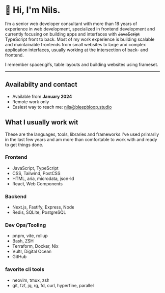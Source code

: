 # 👋 Hi, I'm Nils.

I’m a senior web developer consultant with more than 18 years of experience in web development, specialized in frontend development and currently focusing on building apps and interfaces with ~~JavaScript~~ TypeScript front to back. 
Most of my work experience is building scalable and maintainable frontends from small websites to large and complex application interfaces, usually working at the intersection of back- and frontend.

I remember spacer.gifs, table layouts and building websites using frameset.

---

## Availabilty and contact

- Available from **January 2024**
- Remote work only
- Easiest way to reach me: nils@bleepbloop.studio

## What I usually work wit

These are the languages, tools, libraries and frameworks I've used primarily in the last few years and am more than comfortable to work with and ready to get things done.

### Frontend

- JavaScript, TypeScript
- CSS, Tailwind, PostCSS
- HTML, aria, microdata, json-ld
- React, Web Components


### Backend

- Next.js, Fastify, Express, Node
- Redis, SQLite, PostgreSQL


### Dev Ops/Tooling

- pnpm, vite, rollup
- Bash, ZSH
- Terraform, Docker, Nix
- Vultr, Digital Ocean
- GitHub


### favorite cli tools

- neovim, tmux, zsh
- git, fzf, jq, rg, fd, curl, hyperfine, parallel
